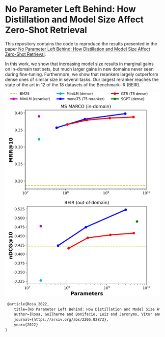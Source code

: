 # No Parameter Left Behind: How Distillation and Model Size Affect Zero-Shot Retrieval

This repository contains the code to reproduce the results presented in the paper [No Parameter Left Behind: How Distillation and Model Size Affect Zero-Shot Retrieval](https://arxiv.org/abs/2206.02873).

In this work, we show that increasing model size results in marginal gains on in-domain test sets, but much larger gains in new domains never seen during fine-tuning. Furthermore, we show that rerankers largely outperform dense ones of similar size in several tasks. Our largest reranker reaches the state of the art in 12 of the 18 datasets of the Benchmark-IR (BEIR).

![Ilustration of our result](src/results.PNG)







~~~ {.xml
 @article{Rosa_2022,
    title={No Parameter Left Behind: How Distillation and Model Size Affect Zero-Shot Retrieval},
    author={Rosa, Guilherme and Bonifacio, Luiz and Jeronymo, Vitor and Abonizio, Hugo and Fadaee, Marzieh and Lotufo, Roberto and Nogueira, Rodrigo},
    journal={https://arxiv.org/abs/2206.02873},
    year={2022}
}
